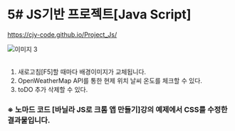 # 5# JS기반 프로젝트[Java Script]
https://cjy-code.github.io/Project_Js/


![이미지 3](https://user-images.githubusercontent.com/69965049/112765234-3028f380-9047-11eb-87d8-bc3852924d3f.png)
 <br><br>
 1. 새로고침[F5]할 때마다 배경이미지가 교체됩니다.
 2. OpenWeatherMap API를 통한 현제 위치 날씨 온도를 체크할 수 있다.
 3. toDO 추가 삭제할 수 있다.

### ※ 노마드 코드 [바닐라 JS로 크롬 앱 만들기]강의 예제에서 CSS를 수정한 결과물입니다.
